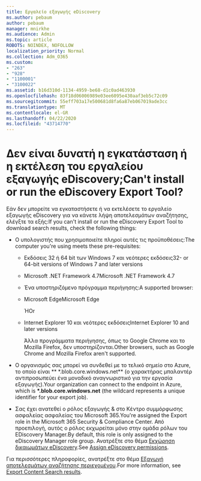 ```yaml
---
title: Εργαλείο εξαγωγής eDiscovery
ms.author: pebaum
author: pebaum
manager: mnirkhe
ms.audience: Admin
ms.topic: article
ROBOTS: NOINDEX, NOFOLLOW
localization_priority: Normal
ms.collection: Adm_O365
ms.custom:
- "263"
- "928"
- "1100001"
- "3100022"
ms.assetid: b16d310d-1134-4959-be68-d1c0ad463930
ms.openlocfilehash: 83f18d06006989e03ee6095e430aaf3eb5c72c09
ms.sourcegitcommit: 55eff703a17e500681d8fa6a87eb067019ade3cc
ms.translationtype: MT
ms.contentlocale: el-GR
ms.lasthandoff: 04/22/2020
ms.locfileid: "43714770"
---
```

# <a name="cant-install-or-run-the-ediscovery-export-tool"></a><span data-ttu-id="adb90-102">Δεν είναι δυνατή η εγκατάσταση ή η εκτέλεση του εργαλείου εξαγωγής eDiscovery;</span><span class="sxs-lookup"><span data-stu-id="adb90-102">Can't install or run the eDiscovery Export Tool?</span></span>

<span data-ttu-id="adb90-103">Εάν δεν μπορείτε να εγκαταστήσετε ή να εκτελέσετε το εργαλείο εξαγωγής eDiscovery για να κάνετε λήψη αποτελεσμάτων αναζήτησης, ελέγξτε τα εξής:</span><span class="sxs-lookup"><span data-stu-id="adb90-103">If you can't install or run the eDiscovery Export Tool to download search results, check the following things:</span></span>
  
- <span data-ttu-id="adb90-104">Ο υπολογιστής που χρησιμοποιείτε πληροί αυτές τις προϋποθέσεις:</span><span class="sxs-lookup"><span data-stu-id="adb90-104">The computer you're using meets these pre-requisites:</span></span>

  - <span data-ttu-id="adb90-105">Εκδόσεις 32 ή 64 bit των Windows 7 και νεότερες εκδόσεις</span><span class="sxs-lookup"><span data-stu-id="adb90-105">32- or 64-bit versions of Windows 7 and later versions</span></span>

  - <span data-ttu-id="adb90-106">Microsoft .NET Framework 4.7</span><span class="sxs-lookup"><span data-stu-id="adb90-106">Microsoft .NET Framework 4.7</span></span>

  - <span data-ttu-id="adb90-107">Ένα υποστηριζόμενο πρόγραμμα περιήγησης:</span><span class="sxs-lookup"><span data-stu-id="adb90-107">A supported browser:</span></span>

  - <span data-ttu-id="adb90-108">Microsoft Edge</span><span class="sxs-lookup"><span data-stu-id="adb90-108">Microsoft Edge</span></span>

    <span data-ttu-id="adb90-109">Ή</span><span class="sxs-lookup"><span data-stu-id="adb90-109">Or</span></span>

  - <span data-ttu-id="adb90-110">Internet Explorer 10 και νεότερες εκδόσεις</span><span class="sxs-lookup"><span data-stu-id="adb90-110">Internet Explorer 10 and later versions</span></span>

    <span data-ttu-id="adb90-111">Άλλα προγράμματα περιήγησης, όπως το Google Chrome και το Mozilla Firefox, δεν υποστηρίζονται.</span><span class="sxs-lookup"><span data-stu-id="adb90-111">Other browsers, such as Google Chrome and Mozilla Firefox aren't supported.</span></span>

- <span data-ttu-id="adb90-112">Ο οργανισμός σας μπορεί να συνδεθεί με το τελικό σημείο στο Azure, το οποίο είναι \*\* \*.blob.core.windows.net\*\* (ο χαρακτήρας μπαλαντέρ αντιπροσωπεύει ένα μοναδικό αναγνωριστικό για την εργασία εξαγωγής).</span><span class="sxs-lookup"><span data-stu-id="adb90-112">Your organization can connect to the endpoint in Azure, which is **\*.blob.core.windows.net** (the wildcard represents a unique identifier for your export job).</span></span>

- <span data-ttu-id="adb90-113">Σας έχει ανατεθεί ο ρόλος εξαγωγής &amp; στο Κέντρο συμμόρφωσης ασφαλείας ασφαλείας του Microsoft 365.</span><span class="sxs-lookup"><span data-stu-id="adb90-113">You're assigned the Export role in the Microsoft 365 Security &amp; Compliance Center.</span></span> <span data-ttu-id="adb90-114">Από προεπιλογή, αυτός ο ρόλος εκχωρείται μόνο στην ομάδα ρόλων του EDiscovery Manager.</span><span class="sxs-lookup"><span data-stu-id="adb90-114">By default, this role is only assigned to the eDiscovery Manager role group.</span></span> <span data-ttu-id="adb90-115">Ανατρέξτε στο θέμα [Εκχώρηση δικαιωμάτων eDiscovery](https://docs.microsoft.com/office365/securitycompliance/assign-ediscovery-permissions).</span><span class="sxs-lookup"><span data-stu-id="adb90-115">See [Assign eDiscovery permissions](https://docs.microsoft.com/office365/securitycompliance/assign-ediscovery-permissions).</span></span>

<span data-ttu-id="adb90-116">Για περισσότερες πληροφορίες, ανατρέξτε στο θέμα [Εξαγωγή αποτελεσμάτων αναζήτησης περιεχομένου](https://docs.microsoft.com/office365/securitycompliance/export-search-results).</span><span class="sxs-lookup"><span data-stu-id="adb90-116">For more information, see [Export Content Search results](https://docs.microsoft.com/office365/securitycompliance/export-search-results).</span></span>
  